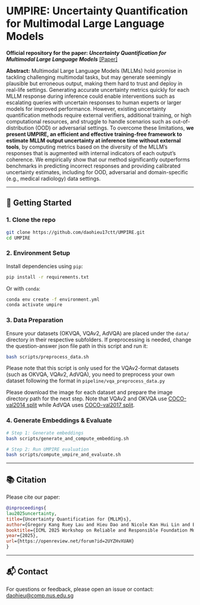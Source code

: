 # UMPIRE: Uncertainty Quantification for Multimodal Large Language Models

**Official repository for the paper: _Uncertainty Quantification for Multimodal Large Language Models_** [[Paper]](https://openreview.net/pdf?id=2UYZHvXUAH)  

**Abstract:** Multimodal Large Language Models (MLLMs) hold promise in tackling challenging multimodal tasks, but may generate seemingly plausible but erroneous output, making them hard to trust and deploy in real-life settings. Generating accurate uncertainty metrics quickly for each MLLM response during inference could enable interventions such as escalating queries with uncertain responses to human experts or larger models for improved performance. However, existing uncertainty quantification methods require external verifiers, additional training, or high computational resources, and struggle to handle scenarios such as out-of-distribution (OOD) or adversarial settings. To overcome these limitations, **we present UMPIRE, an efficient and effective training-free framework to estimate MLLM output uncertainty at inference time without external tools**, by computing metrics based on the diversity of the MLLM’s responses that is augmented with internal indicators of each output’s coherence. We empirically show that our method significantly outperforms benchmarks in predicting incorrect responses and providing calibrated uncertainty estimates, including for OOD, adversarial and domain-specific (e.g., medical radiology) data settings.

---

## 🚀 Getting Started

### 1. Clone the repo

```bash
git clone https://github.com/daohieu17ctt/UMPIRE.git
cd UMPIRE
```

### 2. Environment Setup

Install dependencies using `pip`:

```bash
pip install -r requirements.txt
```

Or with `conda`:

```bash
conda env create -f environment.yml
conda activate umpire
```

### 3. Data Preparation

Ensure your datasets (OKVQA, VQAv2, AdVQA) are placed under the `data/` directory in their respective subfolders. If preprocessing is needed, change the question-answer json file path in this script and run it:

```bash
bash scripts/preprocess_data.sh
```

Please note that this script is only used for the VQAv2-format datasets (such as OKVQA, VQAv2, AdVQA), you need to preprocess your own dataset following the format in ```pipeline/vqa_preprocess_data.py```

Please download the image for each dataset and prepare the image directory path for the next step. Note that VQAv2 and OKVQA use [COCO-val2014 split](http://images.cocodataset.org/zips/val2014.zip) while AdVQA uses [COCO-val2017 split](http://images.cocodataset.org/zips/val2017.zip).

### 4. Generate Embeddings & Evaluate

```bash
# Step 1: Generate embeddings
bash scripts/generate_and_compute_embedding.sh

# Step 2: Run UMPIRE evaluation
bash scripts/compute_umpire_and_evaluate.sh
```

---

## 📚 Citation

Please cite our paper:

```bibtex
@inproceedings{
lau2025uncertainty,
title={Uncertainty Quantification for {MLLM}s},
author={Gregory Kang Ruey Lau and Hieu Dao and Nicole Kan Hui Lin and Bryan Kian Hsiang Low},
booktitle={ICML 2025 Workshop on Reliable and Responsible Foundation Models},
year={2025},
url={https://openreview.net/forum?id=2UYZHvXUAH}
}
```

---

## 📬 Contact

For questions or feedback, please open an issue or contact:
[daohieu@comp.nus.edu.sg](mailto:daohieu@comp.nus.edu.sg)
